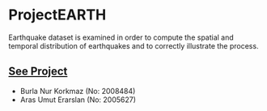 # ProjectEARTH

Earthquake dataset is examined in order to compute the spatial and temporal distribution of earthquakes and to correctly illustrate the process.

## [See Project](https://github.com/aerarslan/HighLevelProgramming-ProjectEARTH/blob/main/Project-Earth.ipynb)

* Burla Nur Korkmaz (No: 2008484)
* Aras Umut Erarslan (No: 2005627)
